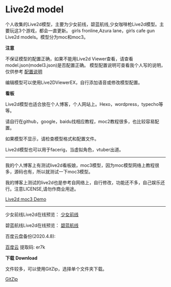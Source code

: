 # Live2d model

个人收集的Live2d模型，主要为少女前线，碧蓝航线,少女咖啡枪Live2d模型。主要玩这3个游戏，都会一直更新。
girls fronline,Azura lane，girls cafe gun Live2d models。模型分为moc和moc3。


**注意**


不保证模型的配置正确，如果不能用Live2d Viewer查看，请查看model.json(model3.json)是否配置正确。
模型配置说明可查看我个人写的说明，仅供参考
[配置说明](https://eikanya.github.io/post/live2d%E9%85%8D%E7%BD%AE/)


编辑模型可以使用Live2DViewerEX，自行添加语音或修改模型配置。


**看板**


Live2d模型也适合放在个人博客，个人网站上。Hexo，wordpress，typecho等等。 
 
请自行在github，google，baidu找相应教程，moc2教程很多，也比较容易配置。 

如果模型不显示，请检查模型格式和配置文件。 

Live2d模型也可以用于facerig，当虚拟角色，vtuber出道。  
  
- - -

我的个人博客上有测试live2d看板娘，moc3模型，因为moc模型网络上教程很多，源码也有，所以就测试一下moc3模型。  

我的博客上测试的live2d也是参考自网络上，自行修改，功能还不多，自己娱乐还行。注意LICENSE,请勿作商业用途。

[Live2d moc3 Demo](https://eikanya.github.io/link/)

- - -
少女前线Live2d在线预览：
[少女前线](http://gfl.zzzzz.kr/dolls.php?lang=ja)

碧蓝航线Live2d在线预览：
[碧蓝航线](https://l2d.alg-wiki.com/)

百度云盘备份(2020.4.8):

[百度云](https://pan.baidu.com/s/1O91q2XCA_Un8Ja836RDwzA) 提取码: er7k


**下载** **Download**

文件较多，可以使用GitZip，选择单个文件夹下载。
  
[GitZip](https://gitzip.org/)

